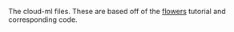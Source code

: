 The cloud-ml files. These are based off of the [flowers](https://cloud.google.com/ml-engine/docs/flowers-tutorial) tutorial and corresponding code.
